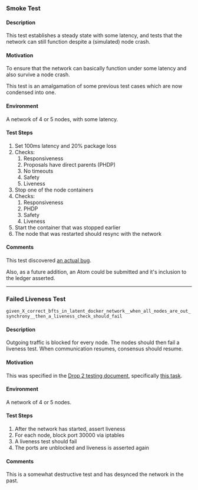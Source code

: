 ### Smoke Test

#### Description
This test establishes a steady state with some latency, and tests that the network can still function despite a (simulated) node crash.

#### Motivation

To ensure that the network can basically function under some latency and also survive a node crash.

This test is an amalgamation of some previous test cases which are now condensed into one. 

#### Environment

A network of 4 or 5 nodes, with some latency.

#### Test Steps
1) Set 100ms latency and 20% package loss
2) Checks:
    1) Responsiveness
    2) Proposals have direct parents (PHDP)
    3) No timeouts
    3) Safety
    4) Liveness
3) Stop one of the node containers
4) Checks:
    1) Responsiveness
    2) PHDP
    3) Safety
    4) Liveness
5) Start the container that was stopped earlier
6) The node that was restarted should resync with the network

#### Comments

This test discovered [an actual bug](https://radixdlt.atlassian.net/browse/RPNV1-859). 
 
Also, as a future addition, an Atom could be submitted and it's inclusion to the ledger asserted.

---

### Failed Liveness Test
```given_X_correct_bfts_in_latent_docker_network__when_all_nodes_are_out_synchrony__then_a_liveness_check_should_fail```

#### Description

Outgoing traffic is blocked for every node. The nodes should then fail a liveness test. When communication resumes, consensus should resume. 

#### Motivation

This was specified in the [Drop 2 testing document](https://radixdlt.atlassian.net/wiki/spaces/RPNV1/pages/939819009/Drop+2+Testing), specifically [this task](https://radixdlt.atlassian.net/browse/RPNV1-727).  

#### Environment

A network of 4 or 5 nodes. 

#### Test Steps
1) After the network has started, assert liveness
2) For each node, block port 30000 via iptables
3) A liveness test should fail
4) The ports are unblocked and liveness is asserted again

#### Comments

This is a somewhat destructive test and has desynced the network in the past.

